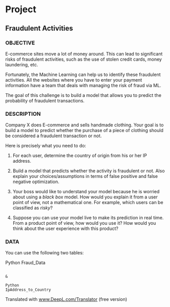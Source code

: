 # Project

## Fraudulent Activities

### OBJECTIVE

E-commerce sites move a lot of money around. This can lead to significant risks of fraudulent activities, such as the use of stolen credit cards, money laundering, etc.

Fortunately, the Machine Learning can help us to identify these fraudulent activities. All the websites where you have to enter your payment information have a team that deals with managing the risk of fraud via ML.

The goal of this challenge is to build a model that allows you to predict the probability of fraudulent transactions.

### DESCRIPTION

Company X does E-commerce and sells handmade clothing. Your goal is to build a model to predict whether the purchase of a piece of clothing should be considered a fraudulent transaction or not.

Here is precisely what you need to do:

1. For each user, determine the country of origin from his or her IP address.

2. Build a model that predicts whether the activity is fraudulent or not. Also explain your choices/assumptions in terms of false positive and false negative optimization.

3. Your boss would like to understand your model because he is worried about using a _black box_ model. How would you explain it from a user point of view, not a mathematical one. For example, which users can be classified as _risky_?

4. Suppose you can use your model live to make its prediction in real time. From a product point of view, how would you use it? How would you think about the user experience with this product?


### DATA

You can use the following two tables:

Python
Fraud_Data
```

&

Python
IpAddress_to_Country
```


Translated with www.DeepL.com/Translator (free version)
